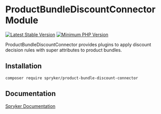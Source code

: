 # ProductBundleDiscountConnector Module
[![Latest Stable Version](https://poser.pugx.org/spryker/product-bundle-discount-connector/v/stable.svg)](https://packagist.org/packages/spryker/product-bundle-discount-connector)
[![Minimum PHP Version](https://img.shields.io/badge/php-%3E%3D%208.0-8892BF.svg)](https://php.net/)

ProductBundleDiscountConnector provides plugins to apply discount decision rules with super attributes to product bundles.

## Installation

```
composer require spryker/product-bundle-discount-connector
```

## Documentation

[Spryker Documentation](https://docs.spryker.com)
